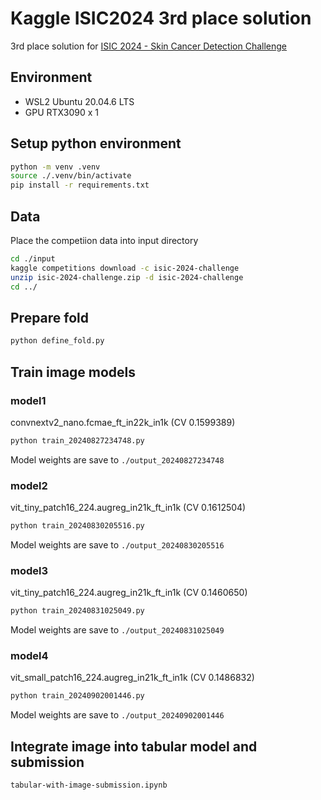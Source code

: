 # Kaggle ISIC2024 3rd place solution
3rd place solution  for [ISIC 2024 - Skin Cancer Detection Challenge](https://www.kaggle.com/competitions/isic-2024-challenge/overview)
## Environment
- WSL2 Ubuntu 20.04.6 LTS
- GPU RTX3090 x 1

## Setup python environment
```bash
python -m venv .venv
source ./.venv/bin/activate
pip install -r requirements.txt
```
## Data
Place the competiion data into input directory
```bash
cd ./input
kaggle competitions download -c isic-2024-challenge
unzip isic-2024-challenge.zip -d isic-2024-challenge
cd ../
```

## Prepare fold
```bash
python define_fold.py
```
## Train image models
### model1
convnextv2_nano.fcmae_ft_in22k_in1k (CV 0.1599389)
```bash
python train_20240827234748.py
```
Model weights are save to `./output_20240827234748`
### model2
vit_tiny_patch16_224.augreg_in21k_ft_in1k (CV 0.1612504)
```bash
python train_20240830205516.py
```
Model weights are save to `./output_20240830205516`
### model3
vit_tiny_patch16_224.augreg_in21k_ft_in1k (CV 0.1460650)
```bash
python train_20240831025049.py
```
Model weights are save to `./output_20240831025049`
### model4
vit_small_patch16_224.augreg_in21k_ft_in1k (CV 0.1486832)
```bash
python train_20240902001446.py
```
Model weights are save to `./output_20240902001446`

## Integrate image into tabular model and submission
`tabular-with-image-submission.ipynb`
